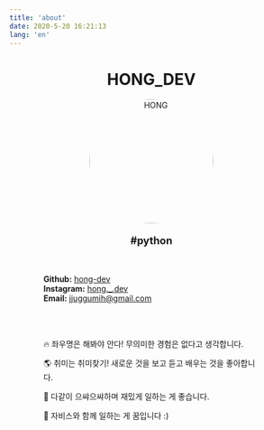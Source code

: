 ```yaml
---
title: 'about'
date: 2020-5-20 16:21:13
lang: 'en'
---
```




<div align="center">

# HONG_DEV

<img src="https://user-images.githubusercontent.com/53142539/80919488-19c9d780-8da5-11ea-8b12-3d98543d4112.JPG" alt="HONG" style="width:220px;border-radius: 50%;" loading="eager">

<br>

<p style="font-weight:bold; font-size:1.3em">#python</p>

<br>

</div>

<div style="margin-left:12%">

<span style="font-weight:bold">Github:</span> [hong-dev](https://github.com/hong-dev)\
<span style="font-weight:bold">Instagram:</span> [hong._.dev](https://www.instagram.com/hong._.dev/)\
<span style="font-weight:bold">Email:</span> jjuggumih@gmail.com

</div>

<br>
<br>

<div style="margin-left:12%; margin-right:12%">

:fire: 좌우명은 해봐야 안다! 무의미한 경험은 없다고 생각합니다.

:earth_americas: 취미는 취미찾기! 새로운 것을 보고 듣고 배우는 것을 좋아합니다.

:musical_note: 다같이 으쌰으쌰하며 재밌게 일하는 게 좋습니다.

:rocket: 자비스와 함께 일하는 게 꿈입니다 :)




